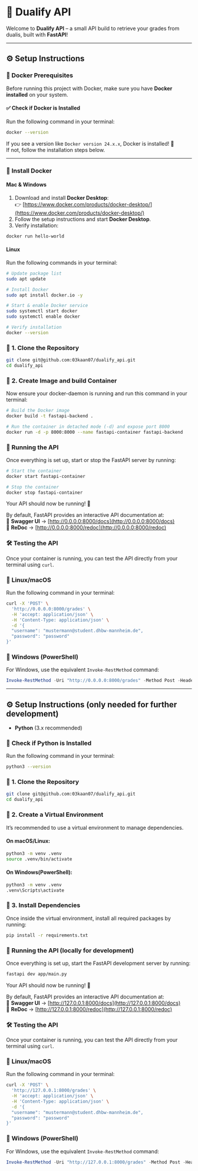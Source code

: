 # 🚀 Dualify API

Welcome to **Dualify API** – a small API build to retrieve your grades from dualis, built with **FastAPI**!  

---
## ⚙️ **Setup Instructions**

### 🐳 Docker Prerequisites  

Before running this project with Docker, make sure you have **Docker installed** on your system.  

#### ✅ **Check if Docker is Installed**  
Run the following command in your terminal:  
```sh
docker --version
```

If you see a version like `Docker version 24.x.x`, Docker is installed! 🎉  
If not, follow the installation steps below.  

---

### 🔹 **Install Docker**  

#### **Mac & Windows**  
1. Download and install **Docker Desktop**:  
   👉 [https://www.docker.com/products/docker-desktop/](https://www.docker.com/products/docker-desktop/)  
2. Follow the setup instructions and start **Docker Desktop**.  
3. Verify installation:  
```sh
docker run hello-world
```

#### **Linux**  
Run the following commands in your terminal:  
```bash (ubuntu)
# Update package list
sudo apt update  

# Install Docker  
sudo apt install docker.io -y  

# Start & enable Docker service  
sudo systemctl start docker  
sudo systemctl enable docker  

# Verify installation  
docker --version  
```

### 🔹 **1. Clone the Repository**
```sh
git clone git@github.com:03kaan07/dualify_api.git
cd dualify_api
```
### 🔹 **2. Create Image and build Container**
Now ensure your docker-daemon is running and run this command in your terminal:
```sh
# Build the Docker image
docker build -t fastapi-backend .
```
```sh
# Run the container in detached mode (-d) and expose port 8000
docker run -d -p 8000:8000 --name fastapi-container fastapi-backend
```
### 🚀 Running the API

Once everything is set up, start or stop the FastAPI server by running:

```sh
# Start the container
docker start fastapi-container
```
```sh
# Stop the container
docker stop fastapi-container
```
Your API should now be running! 🎉  

By default, FastAPI provides an interactive API documentation at:  
🔗 **Swagger UI** → [http://0.0.0.0:8000/docs](http://0.0.0.0:8000/docs)  
🔗 **ReDoc** → [http://0.0.0.0:8000/redoc](http://0.0.0.0:8000/redoc)  

### 🛠 **Testing the API**  

Once your container is running, you can test the API directly from your terminal using `curl`.  

### 🔹 **Linux/macOS**  
Run the following command in your terminal:  

```sh
curl -X 'POST' \
  'http://0.0.0.0:8000/grades' \
  -H 'accept: application/json' \
  -H 'Content-Type: application/json' \
  -d '{
  "username": "mustermann@student.dhbw-mannheim.de",
  "password": "password"
}'
```

### 🔹 **Windows (PowerShell)**  
For Windows, use the equivalent `Invoke-RestMethod` command:  

```powershell
Invoke-RestMethod -Uri "http://0.0.0.0:8000/grades" -Method Post -Headers @{ "accept"="application/json"; "Content-Type"="application/json" } -Body '{ "username": "mustermann@student.dhbw-mannheim.de", "password": "password" }'
```

---

## ⚙️ **Setup Instructions (only needed for further development)**

- **Python** (3.x recommended)

### 🔹 **Check if Python is Installed**
Run the following command in your terminal:
```sh
python3 --version
```

### 🔹 **1. Clone the Repository**
```sh
git clone git@github.com:03kaan07/dualify_api.git
cd dualify_api
```
### 🔹 **2. Create a Virtual Environment**
It’s recommended to use a virtual environment to manage dependencies.

#### **On macOS/Linux:**
```sh
python3 -m venv .venv
source .venv/bin/activate
```
#### **On Windows(PowerShell):**
```sh
python3 -m venv .venv
.venv\Scripts\activate
```
### 🔹 **3. Install Dependencies**
Once inside the virtual environment, install all required packages by running:

```sh
pip install -r requirements.txt
```
### 🚀 Running the API (locally for development)

Once everything is set up, start the FastAPI development server by running:

```sh
fastapi dev app/main.py
```
Your API should now be running! 🎉  

By default, FastAPI provides an interactive API documentation at:  
🔗 **Swagger UI** → [http://127.0.0.1:8000/docs](http://127.0.0.1:8000/docs)  
🔗 **ReDoc** → [http://127.0.0.1:8000/redoc](http://127.0.0.1:8000/redoc)  

### 🛠 **Testing the API**  

Once your container is running, you can test the API directly from your terminal using `curl`.  

### 🔹 **Linux/macOS**  
Run the following command in your terminal:  

```sh
curl -X 'POST' \
  'http://127.0.0.1:8000/grades' \
  -H 'accept: application/json' \
  -H 'Content-Type: application/json' \
  -d '{
  "username": "mustermann@student.dhbw-mannheim.de",
  "password": "password"
}'
```

### 🔹 **Windows (PowerShell)**  
For Windows, use the equivalent `Invoke-RestMethod` command:  

```powershell
Invoke-RestMethod -Uri "http://127.0.0.1:8000/grades" -Method Post -Headers @{ "accept"="application/json"; "Content-Type"="application/json" } -Body '{ "username": "mustermann@student.dhbw-mannheim.de", "password": "password" }'
```